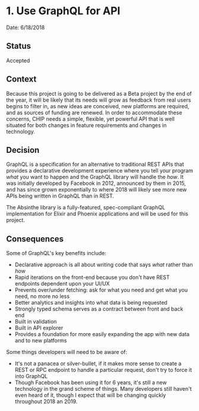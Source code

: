 # 1. Use GraphQL for API
Date: 6/18/2018

## Status
Accepted

## Context
Because this project is going to be delivered as a Beta project by the end of the year, it will be likely that its needs will grow as feedback from real users begins to filter in, as new ideas are conceived, new platforms are required, and as sources of funding are renewed. In order to accommodate these concerns, CHIP needs a simple, flexible, yet powerful API that is well situated for both changes in feature requirements and changes in technology. 

## Decision
GraphQL is a specification for an alternative to traditional REST APIs that provides a declarative development experience where you tell your program _what_ you want to happen and the GraphQL library will handle the _how_. It was initially developed by Facebook in 2012, announced by them in 2015, and has since grown exponentially to where 2018 will likely see more new APIs being written in GraphQL than in REST. 

The Absinthe library is a fully-featured, spec-compliant GraphQL implementation for Elixir and Phoenix applications and will be used for this project.

## Consequences
Some of GraphQL's key benefits include:
- Declarative approach is all about writing code that says _what_ rather than _how_
- Rapid iterations on the front-end because you don't have REST endpoints dependent upon your UI/UX
- Prevents over/under fetching: ask for what you need and get what you need, no more no less
- Better analytics and insights into what data is being requested
- Strongly typed schema serves as a contract between front and back end
- Built in validation
- Built in API explorer
- Provides a foundation for more easily expanding the app with new data and to new platforms

Some things developers will need to be aware of:
- It's not a panacea or silver-bullet, if it makes more sense to create a REST or RPC endpoint to handle a particular request, don't try to force it into GraphQL
- Though Facebook has been using it for 6 years, it's still a new technology in the grand scheme of things. Many developers still haven't even heard of it, though I expect that will be changing quickly throughout 2018 an 2019.


